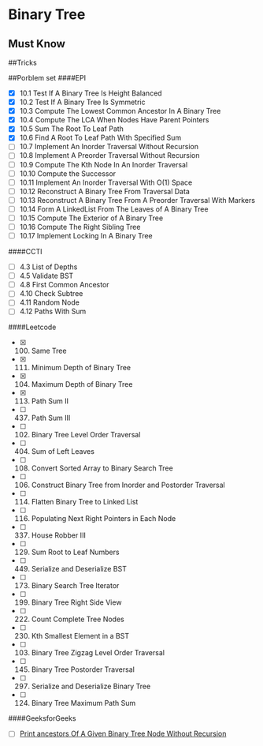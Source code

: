 # Binary Tree

## Must Know

##Tricks

##Porblem set
####EPI
- [x] 10.1 Test If A Binary Tree Is Height Balanced
- [x] 10.2 Test If A Binary Tree Is Symmetric
- [x] 10.3 Compute The Lowest Common Ancestor In A Binary Tree
- [x] 10.4 Compute The LCA When Nodes Have Parent Pointers
- [x] 10.5 Sum The Root To Leaf Path 
- [x] 10.6 Find A Root To Leaf Path With Specified Sum 
- [ ] 10.7 Implement An Inorder Traversal Without Recursion
- [ ] 10.8 Implement A Preorder Traversal Without Recursion
- [ ] 10.9 Compute The Kth Node In An Inorder Traversal
- [ ] 10.10 Compute the Successor
- [ ] 10.11 Implement An Inorder Traversal With O(1) Space
- [ ] 10.12 Reconstruct A Binary Tree From Traversal Data
- [ ] 10.13 Reconstruct A Binary Tree From A Preorder Traversal With Markers
- [ ] 10.14 Form A LinkedList From The Leaves of A Binary Tree
- [ ] 10.15 Compute The Exterior of A Binary Tree
- [ ] 10.16 Compute The Right Sibling Tree 
- [ ] 10.17 Implement Locking In A Binary Tree

####CCTI
- [ ] 4.3 List of Depths
- [ ] 4.5 Validate BST
- [ ] 4.8 First Common Ancestor
- [ ] 4.10 Check Subtree
- [ ] 4.11 Random Node
- [ ] 4.12 Paths With Sum

####Leetcode
- [x] 100. Same Tree
- [x] 111. Minimum Depth of Binary Tree
- [x] 104. Maximum Depth of Binary Tree
- [x] 113. Path Sum II
- [ ] 437. Path Sum III
- [ ] 102. Binary Tree Level Order Traversal
- [ ] 404. Sum of Left Leaves
- [ ] 108. Convert Sorted Array to Binary Search Tree
- [ ] 106. Construct Binary Tree from Inorder and Postorder Traversal
- [ ] 114. Flatten Binary Tree to Linked List
- [ ] 116. Populating Next Right Pointers in Each Node
- [ ] 337. House Robber III
- [ ] 129. Sum Root to Leaf Numbers
- [ ] 449. Serialize and Deserialize BST
- [ ] 173. Binary Search Tree Iterator
- [ ] 199. Binary Tree Right Side View
- [ ] 222. Count Complete Tree Nodes
- [ ] 230. Kth Smallest Element in a BST
- [ ] 103. Binary Tree Zigzag Level Order Traversal
- [ ] 145. Binary Tree Postorder Traversal
- [ ] 297. Serialize and Deserialize Binary Tree
- [ ] 124. Binary Tree Maximum Path Sum


####GeeksforGeeks
- [ ] [Print ancestors Of A Given Binary Tree Node Without Recursion](http://www.geeksforgeeks.org/print-ancestors-of-a-given-binary-tree-node-without-recursion/)
